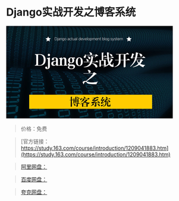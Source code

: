 # Django实战开发之博客系统

![img](../../../assets/study163/free/5356c744b96242d086ff91e381c065cf.jpg)

> 价格：免费

> [官方链接：https://study.163.com/course/introduction/1209041883.htm](https://study.163.com/course/introduction/1209041883.htm)

> [阿里网盘：]()

> [百度网盘：]()

> [夸克网盘：]()
